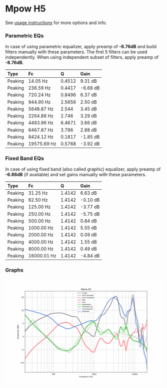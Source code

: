 # Mpow H5
See [usage instructions](https://github.com/jaakkopasanen/AutoEq#usage) for more options and info.

### Parametric EQs
In case of using parametric equalizer, apply preamp of **-8.76dB** and build filters manually
with these parameters. The first 5 filters can be used independently.
When using independent subset of filters, apply preamp of **-8.76dB**.

| Type    | Fc          |      Q | Gain     |
|:--------|:------------|:-------|:---------|
| Peaking | 14.05 Hz    | 0.4512 | 9.31 dB  |
| Peaking | 236.59 Hz   | 0.4417 | -6.68 dB |
| Peaking | 720.24 Hz   | 0.8496 | 6.37 dB  |
| Peaking | 944.90 Hz   | 2.5656 | 2.50 dB  |
| Peaking | 5648.87 Hz  | 2.544  | 3.45 dB  |
| Peaking | 2264.88 Hz  | 2.746  | 3.29 dB  |
| Peaking | 4483.96 Hz  | 6.4671 | 3.66 dB  |
| Peaking | 6467.87 Hz  | 3.796  | 2.88 dB  |
| Peaking | 8424.12 Hz  | 0.1817 | -1.85 dB |
| Peaking | 19575.69 Hz | 0.5768 | -3.92 dB |

### Fixed Band EQs
In case of using fixed band (also called graphic) equalizer, apply preamp of **-6.88dB**
(if available) and set gains manually with these parameters.

| Type    | Fc          |      Q | Gain     |
|:--------|:------------|:-------|:---------|
| Peaking | 31.25 Hz    | 1.4142 | 6.63 dB  |
| Peaking | 62.50 Hz    | 1.4142 | -0.10 dB |
| Peaking | 125.00 Hz   | 1.4142 | -3.77 dB |
| Peaking | 250.00 Hz   | 1.4142 | -5.75 dB |
| Peaking | 500.00 Hz   | 1.4142 | 0.84 dB  |
| Peaking | 1000.00 Hz  | 1.4142 | 5.55 dB  |
| Peaking | 2000.00 Hz  | 1.4142 | 0.09 dB  |
| Peaking | 4000.00 Hz  | 1.4142 | 1.55 dB  |
| Peaking | 8000.00 Hz  | 1.4142 | 0.49 dB  |
| Peaking | 16000.01 Hz | 1.4142 | -4.84 dB |

### Graphs
![](./Mpow%20H5.png)